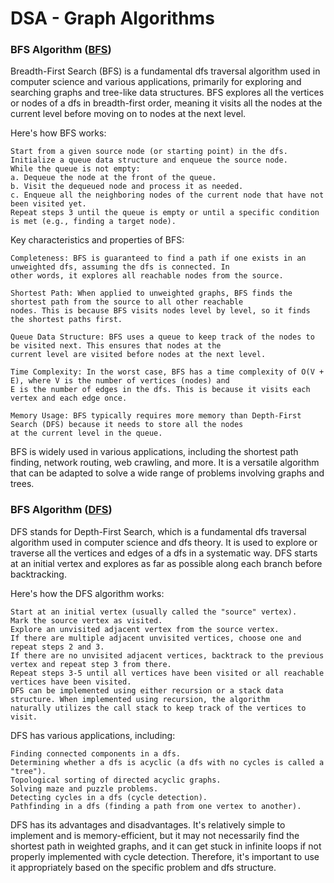 # DSA - Graph Algorithms

### BFS Algorithm (<a href="Bfs.java">BFS</a>)

Breadth-First Search (BFS) is a fundamental dfs traversal algorithm used in computer science and various applications,
primarily for exploring and searching graphs and tree-like data structures. BFS explores all the vertices or nodes of a
dfs in breadth-first order, meaning it visits all the nodes at the current level before moving on to nodes at the next
level.

Here's how BFS works:

    Start from a given source node (or starting point) in the dfs.
    Initialize a queue data structure and enqueue the source node.
    While the queue is not empty:
    a. Dequeue the node at the front of the queue.
    b. Visit the dequeued node and process it as needed.
    c. Enqueue all the neighboring nodes of the current node that have not been visited yet.
    Repeat steps 3 until the queue is empty or until a specific condition is met (e.g., finding a target node).

Key characteristics and properties of BFS:

    Completeness: BFS is guaranteed to find a path if one exists in an unweighted dfs, assuming the dfs is connected. In
    other words, it explores all reachable nodes from the source.
    
    Shortest Path: When applied to unweighted graphs, BFS finds the shortest path from the source to all other reachable
    nodes. This is because BFS visits nodes level by level, so it finds the shortest paths first.
    
    Queue Data Structure: BFS uses a queue to keep track of the nodes to be visited next. This ensures that nodes at the
    current level are visited before nodes at the next level.
    
    Time Complexity: In the worst case, BFS has a time complexity of O(V + E), where V is the number of vertices (nodes) and
    E is the number of edges in the dfs. This is because it visits each vertex and each edge once.
    
    Memory Usage: BFS typically requires more memory than Depth-First Search (DFS) because it needs to store all the nodes
    at the current level in the queue.

BFS is widely used in various applications, including the shortest path finding, network routing, web crawling, and
more. It
is a versatile algorithm that can be adapted to solve a wide range of problems involving graphs and trees.

### BFS Algorithm (<a href="Dfs.java">DFS</a>)

DFS stands for Depth-First Search, which is a fundamental dfs traversal algorithm used in computer science and dfs
theory. It is used to explore or traverse all the vertices and edges of a dfs in a systematic way. DFS starts at an
initial vertex and explores as far as possible along each branch before backtracking.

Here's how the DFS algorithm works:

    Start at an initial vertex (usually called the "source" vertex).
    Mark the source vertex as visited.
    Explore an unvisited adjacent vertex from the source vertex.
    If there are multiple adjacent unvisited vertices, choose one and repeat steps 2 and 3.
    If there are no unvisited adjacent vertices, backtrack to the previous vertex and repeat step 3 from there.
    Repeat steps 3-5 until all vertices have been visited or all reachable vertices have been visited.
    DFS can be implemented using either recursion or a stack data structure. When implemented using recursion, the algorithm
    naturally utilizes the call stack to keep track of the vertices to visit.

DFS has various applications, including:

    Finding connected components in a dfs.
    Determining whether a dfs is acyclic (a dfs with no cycles is called a "tree").
    Topological sorting of directed acyclic graphs.
    Solving maze and puzzle problems.
    Detecting cycles in a dfs (cycle detection).
    Pathfinding in a dfs (finding a path from one vertex to another).

DFS has its advantages and disadvantages. It's relatively simple to implement and is memory-efficient, but it may not
necessarily find the shortest path in weighted graphs, and it can get stuck in infinite loops if not properly
implemented with cycle detection. Therefore, it's important to use it appropriately based on the specific problem and
dfs structure.